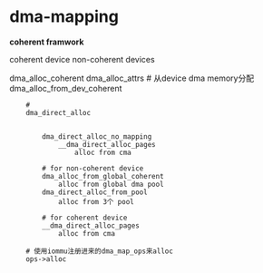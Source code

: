 # dma-mapping

**coherent framwork**

coherent device
non-coherent devices



dma_alloc_coherent
	dma_alloc_attrs
		# 从device dma memory分配
		dma_alloc_from_dev_coherent

		#
		dma_direct_alloc
			
			
			dma_direct_alloc_no_mapping
				__dma_direct_alloc_pages
					alloc from cma

			# for non-coherent device
			dma_alloc_from_global_coherent
				alloc from global dma pool
			dma_direct_alloc_from_pool
				alloc from 3个 pool

			# for coherent device
			__dma_direct_alloc_pages
				alloc from cma

		# 使用iommu注册进来的dma_map_ops来alloc
		ops->alloc

